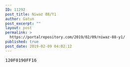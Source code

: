 ```yaml
---
ID: 11292
post_title: Niwaz 88/Y1
author: Gatun
post_excerpt: ""
layout: post
permalink: >
  https://portalrepository.com/2019/02/09/niwaz-88-y1/
published: true
post_date: 2019-02-09 04:02:12
---
```

<pre>120F0190FF16</pre>